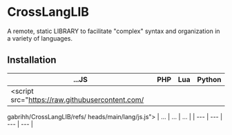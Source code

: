 # CrossLangLIB

A remote, static LIBRARY to facilitate "complex" syntax and organization in a variety of languages.

## Installation

| ...JS | PHP | Lua | Python |
| --- | --- | --- | --- |
| <script src="https://raw.githubusercontent.com/
   gabrihh/CrossLangLIB/refs/
   heads/main/lang/js.js">
   </script> | ... | ... | ... |
| --- | --- | --- | --- |

 
